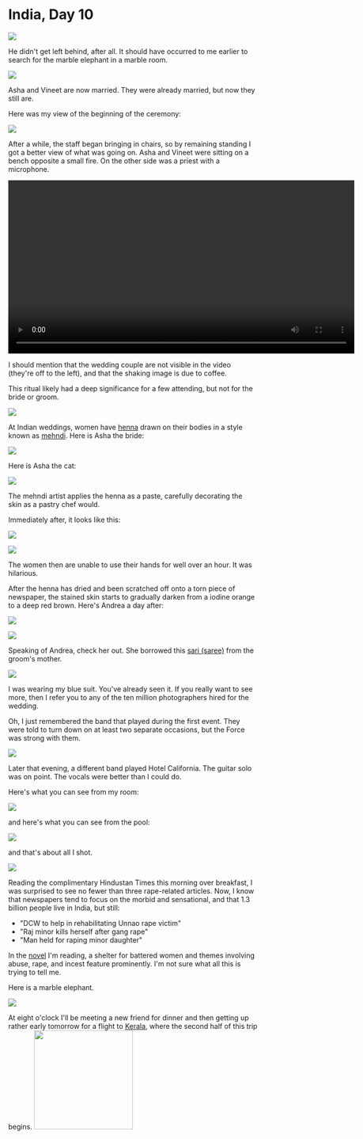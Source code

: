 India, Day 10
=============
![](india4_23_small.jpg)

He didn't get left behind, after all.  It should have occurred to me earlier
to search for the marble elephant in a marble room.

![](india4_26_small.jpg)

Asha and Vineet are now married.  They were already married, but now they still
are.

Here was my view of the beginning of the ceremony:

![](india4_34_small.jpg)

After a while, the staff began bringing in chairs, so by remaining standing I
got a better view of what was going on.  Asha and Vineet were sitting on a
bench opposite a small fire.  On the other side was a priest with a microphone.

<video controls="true" width="700">
  <source src="havan.mp4" type="video/mp4"/>
</video>

I should mention that the wedding couple are not visible in the video (they're
off to the left), and that the shaking image is due to coffee.

This ritual likely had a deep significance for a few attending, but not for the
bride or groom.

![](india4_35_small.jpg)

At Indian weddings, women have [henna][1] drawn on their bodies in a style
known as [mehndi][2].  Here is Asha the bride:

![](india4_17_small.jpg)

Here is Asha the cat:

![](asha3_small.jpg)

The mehndi artist applies the henna as a paste, carefully decorating the skin
as a pastry chef would.

Immediately after, it looks like this:

![](india4_7_small.jpg)

![](india4_8_small.jpg)

The women then are unable to use their hands for well over an hour.  It was
hilarious.

After the henna has dried and been scratched off onto a torn piece of
newspaper, the stained skin starts to gradually darken from a iodine orange to
a deep red brown.  Here's Andrea a day after:

![](india4_37_small.jpg)

![](india4_38_small.jpg)

Speaking of Andrea, check her out.  She borrowed this [sari (saree)][3] from
the groom's mother.

![](india4_29_small.jpg)

I was wearing my blue suit.  You've already seen it.  If you really want to
see more, then I refer you to any of the ten million photographers hired for
the wedding.

Oh, I just remembered the band that played during the first event.  They were
told to turn down on at least two separate occasions, but the Force was strong
with them.

![](india4_21_small.jpg)

Later that evening, a different band played Hotel California.  The guitar solo
was on point.  The vocals were better than I could do.

Here's what you can see from my room:

![](india4_2_small.jpg)

and here's what you can see from the pool:

![](india4_22_small.jpg)

and that's about all I shot.

![](hindustan_small.jpg)

Reading the complimentary Hindustan Times this morning over breakfast, I was
surprised to see no fewer than three rape-related articles.  Now, I know that
newspapers tend to focus on the morbid and sensational, and that 1.3 billion
people live in India, but still:

- "DCW to help in rehabilitating Unnao rape victim"
- "Raj minor kills herself after gang rape"
- "Man held for raping minor daughter"

In the [novel][4] I'm reading, a shelter for battered women and themes
involving abuse, rape, and incest feature prominently. I'm not sure what all
this is trying to tell me.

Here is a marble elephant.

![](india4_24_small.jpg)

At eight o'clock I'll be meeting a new friend for dinner and then getting up
rather early tomorrow for a flight to [Kerala][5], where the second half of
this trip begins.
<img style="width: 200px;" src="hindi.png"/>

[1]: https://en.wikipedia.org/wiki/Henna
[2]: https://en.wikipedia.org/wiki/Mehndi
[3]: https://en.wikipedia.org/wiki/Sari
[4]: https://en.wikipedia.org/wiki/1Q84
[5]: https://en.wikipedia.org/wiki/Kerala
